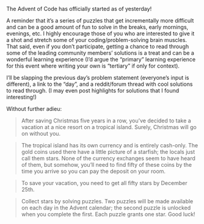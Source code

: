 The Advent of Code has officially started as of yesterday!

A reminder that it’s a series of puzzles that get incrementally more difficult and can be a good amount of fun to solve in the breaks, early mornings, evenings, etc. I highly encourage those of you who are interested to give it a shot and stretch some of your coding/problem-solving brain muscles. That said, even if you don’t participate, getting a chance to read through some of the leading community members’ solutions is a treat and can be a wonderful learning experience (I’d argue the “primary” learning experience for this event where writing your own is “tertiary” if only for context).

I’ll be slapping the previous day’s problem statement (everyone’s input is different), a link to the “day”, and a reddit/forum thread with cool solutions to read through. (I may even post highlights for solutions that I found interesting!)

Without further adieu:

> After saving Christmas five years in a row, you’ve decided to take a vacation at a nice resort on a tropical island. Surely, Christmas will go on without you.

> The tropical island has its own currency and is entirely cash-only. The gold coins used there have a little picture of a starfish; the locals just call them stars. None of the currency exchanges seem to have heard of them, but somehow, you’ll need to find fifty of these coins by the time you arrive so you can pay the deposit on your room.

> To save your vacation, you need to get all fifty stars by December 25th.

> Collect stars by solving puzzles. Two puzzles will be made available on each day in the Advent calendar; the second puzzle is unlocked when you complete the first. Each puzzle grants one star. Good luck!

